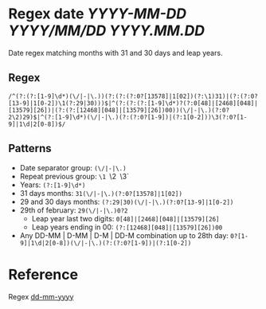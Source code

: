# Regex date *YYYY-MM-DD* *YYYY/MM/DD* *YYYY.MM.DD*
Date regex matching months with 31 and 30 days and leap years.

## Regex
```re
/^(?:(?:[1-9]\d*)(\/|-|\.))(?:(?:(?:0?[13578]|1[02])(?:\1)31)|(?:(?:0?[13-9]|1[0-2])\1(?:29|30)))$|^(?:(?:(?:[1-9]\d*)?(?:0[48]|[2468][048]|[13579][26])|(?:(?:[12468][048]|[13579][26])00))(\/|-|\.)(?:0?2\2)29)$|^(?:[1-9]\d*)(\/|-|\.)(?:(?:0?[1-9])|(?:1[0-2]))\3(?:0?[1-9]|1\d|2[0-8])$/
```

## Patterns 
- Date separator group: `(\/|-|\.)`
- Repeat previous group: `\1 `\2` `\3`
- Years: `(?:[1-9]\d*)`
- 31 days months: `31(\/|-|\.)(?:0?[13578]|1[02])`
- 29 and 30 days months: `(?:29|30)(\/|-|\.)(?:0?[13-9]|1[0-2])`
- 29th of february: `29(\/|-|\.)0?2`
  - Leap year last two digits: `0[48]|[2468][048]|[13579][26]`
  - Leap years ending in 00: `(?:[12468][048]|[13579][26])00`
- Any DD-MM | D-MM | D-M | DD-M combination up to 28th day: `0?[1-9]|1\d|2[0-8])(\/|-|\.)(?:(?:0?[1-9])|(?:1[0-2])`

# Reference
Regex [dd-mm-yyyy](date-dd-mm-yyyy.md)